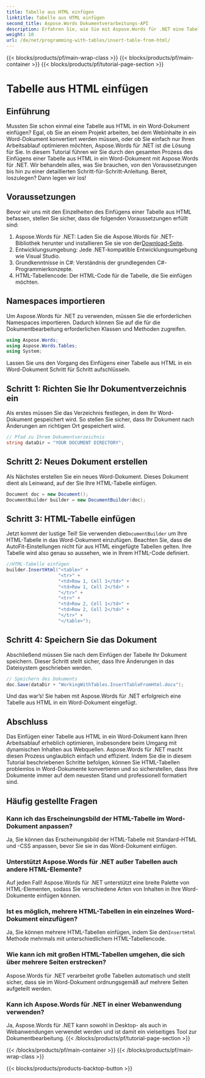 ```yaml
---
title: Tabelle aus HTML einfügen
linktitle: Tabelle aus HTML einfügen
second_title: Aspose.Words Dokumentverarbeitungs-API
description: Erfahren Sie, wie Sie mit Aspose.Words für .NET eine Tabelle aus HTML in ein Word-Dokument einfügen. Folgen Sie unserer ausführlichen Anleitung zur nahtlosen Dokumentintegration.
weight: 10
url: /de/net/programming-with-tables/insert-table-from-html/
---
```


{{< blocks/products/pf/main-wrap-class >}}
{{< blocks/products/pf/main-container >}}
{{< blocks/products/pf/tutorial-page-section >}}

# Tabelle aus HTML einfügen

## Einführung

Mussten Sie schon einmal eine Tabelle aus HTML in ein Word-Dokument einfügen? Egal, ob Sie an einem Projekt arbeiten, bei dem Webinhalte in ein Word-Dokument konvertiert werden müssen, oder ob Sie einfach nur Ihren Arbeitsablauf optimieren möchten, Aspose.Words für .NET ist die Lösung für Sie. In diesem Tutorial führen wir Sie durch den gesamten Prozess des Einfügens einer Tabelle aus HTML in ein Word-Dokument mit Aspose.Words für .NET. Wir behandeln alles, was Sie brauchen, von den Voraussetzungen bis hin zu einer detaillierten Schritt-für-Schritt-Anleitung. Bereit, loszulegen? Dann legen wir los!

## Voraussetzungen

Bevor wir uns mit den Einzelheiten des Einfügens einer Tabelle aus HTML befassen, stellen Sie sicher, dass die folgenden Voraussetzungen erfüllt sind:

1.  Aspose.Words für .NET: Laden Sie die Aspose.Words für .NET-Bibliothek herunter und installieren Sie sie von der[Download-Seite](https://releases.aspose.com/words/net/).
2. Entwicklungsumgebung: Jede .NET-kompatible Entwicklungsumgebung wie Visual Studio.
3. Grundkenntnisse in C#: Verständnis der grundlegenden C#-Programmierkonzepte.
4. HTML-Tabellencode: Der HTML-Code für die Tabelle, die Sie einfügen möchten.

## Namespaces importieren

Um Aspose.Words für .NET zu verwenden, müssen Sie die erforderlichen Namespaces importieren. Dadurch können Sie auf die für die Dokumentbearbeitung erforderlichen Klassen und Methoden zugreifen.

```csharp
using Aspose.Words;
using Aspose.Words.Tables;
using System;
```

Lassen Sie uns den Vorgang des Einfügens einer Tabelle aus HTML in ein Word-Dokument Schritt für Schritt aufschlüsseln.

## Schritt 1: Richten Sie Ihr Dokumentverzeichnis ein

Als erstes müssen Sie das Verzeichnis festlegen, in dem Ihr Word-Dokument gespeichert wird. So stellen Sie sicher, dass Ihr Dokument nach Änderungen am richtigen Ort gespeichert wird.

```csharp
// Pfad zu Ihrem Dokumentverzeichnis
string dataDir = "YOUR DOCUMENT DIRECTORY";
```

## Schritt 2: Neues Dokument erstellen

Als Nächstes erstellen Sie ein neues Word-Dokument. Dieses Dokument dient als Leinwand, auf der Sie Ihre HTML-Tabelle einfügen.

```csharp
Document doc = new Document();
DocumentBuilder builder = new DocumentBuilder(doc);
```

## Schritt 3: HTML-Tabelle einfügen

 Jetzt kommt der lustige Teil! Sie verwenden die`DocumentBuilder` um Ihre HTML-Tabelle in das Word-Dokument einzufügen. Beachten Sie, dass die AutoFit-Einstellungen nicht für aus HTML eingefügte Tabellen gelten. Ihre Tabelle wird also genau so aussehen, wie in Ihrem HTML-Code definiert.

```csharp
//HTML-Tabelle einfügen
builder.InsertHtml("<table>" +
                   "<tr>" +
                   "<td>Row 1, Cell 1</td>" +
                   "<td>Row 1, Cell 2</td>" +
                   "</tr>" +
                   "<tr>" +
                   "<td>Row 2, Cell 1</td>" +
                   "<td>Row 2, Cell 2</td>" +
                   "</tr>" +
                   "</table>");
```

## Schritt 4: Speichern Sie das Dokument

Abschließend müssen Sie nach dem Einfügen der Tabelle Ihr Dokument speichern. Dieser Schritt stellt sicher, dass Ihre Änderungen in das Dateisystem geschrieben werden.

```csharp
// Speichern des Dokuments
doc.Save(dataDir + "WorkingWithTables.InsertTableFromHtml.docx");
```

Und das war’s! Sie haben mit Aspose.Words für .NET erfolgreich eine Tabelle aus HTML in ein Word-Dokument eingefügt.

## Abschluss

Das Einfügen einer Tabelle aus HTML in ein Word-Dokument kann Ihren Arbeitsablauf erheblich optimieren, insbesondere beim Umgang mit dynamischen Inhalten aus Webquellen. Aspose.Words für .NET macht diesen Prozess unglaublich einfach und effizient. Indem Sie die in diesem Tutorial beschriebenen Schritte befolgen, können Sie HTML-Tabellen problemlos in Word-Dokumente konvertieren und so sicherstellen, dass Ihre Dokumente immer auf dem neuesten Stand und professionell formatiert sind.

## Häufig gestellte Fragen

### Kann ich das Erscheinungsbild der HTML-Tabelle im Word-Dokument anpassen?
Ja, Sie können das Erscheinungsbild der HTML-Tabelle mit Standard-HTML und -CSS anpassen, bevor Sie sie in das Word-Dokument einfügen.

### Unterstützt Aspose.Words für .NET außer Tabellen auch andere HTML-Elemente?
Auf jeden Fall! Aspose.Words für .NET unterstützt eine breite Palette von HTML-Elementen, sodass Sie verschiedene Arten von Inhalten in Ihre Word-Dokumente einfügen können.

### Ist es möglich, mehrere HTML-Tabellen in ein einzelnes Word-Dokument einzufügen?
 Ja, Sie können mehrere HTML-Tabellen einfügen, indem Sie den`InsertHtml` Methode mehrmals mit unterschiedlichem HTML-Tabellencode.

### Wie kann ich mit großen HTML-Tabellen umgehen, die sich über mehrere Seiten erstrecken?
Aspose.Words für .NET verarbeitet große Tabellen automatisch und stellt sicher, dass sie im Word-Dokument ordnungsgemäß auf mehrere Seiten aufgeteilt werden.

### Kann ich Aspose.Words für .NET in einer Webanwendung verwenden?
Ja, Aspose.Words für .NET kann sowohl in Desktop- als auch in Webanwendungen verwendet werden und ist damit ein vielseitiges Tool zur Dokumentbearbeitung.
{{< /blocks/products/pf/tutorial-page-section >}}

{{< /blocks/products/pf/main-container >}}
{{< /blocks/products/pf/main-wrap-class >}}

{{< blocks/products/products-backtop-button >}}
